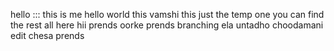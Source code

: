 hello 
:::
this is me 
hello world this vamshi 
this just the temp one 
you can find the rest all here 
hii prends oorke prends branching ela untadho choodamani edit chesa prends
